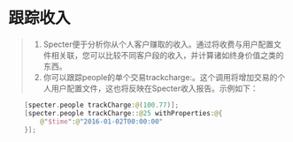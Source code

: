# 跟踪收入

> 1. Specter便于分析你从个人客户赚取的收入。通过将收费与用户配置文件相关联，您可以比较不同客户段的收入，并计算诸如终身价值之类的东西。
> 2. 你可以跟踪people的单个交易trackcharge:。这个调用将增加交易的个人用户配置文件，这也将反映在Specter收入报告。示例如下：

```swift
    [specter.people trackCharge:@(100.77)];
    [specter.people trackCharge::@25 withProperties:@{
        @"$time":@"2016-01-02T00:00:00"
    }];
```


